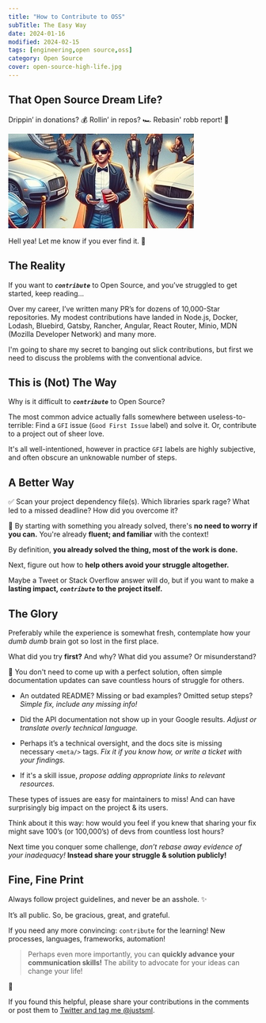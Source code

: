 ```yaml
---
title: "How to Contribute to OSS"
subTitle: The Easy Way
date: 2024-01-16
modified: 2024-02-15
tags: [engineering,open source,oss]
category: Open Source
cover: open-source-high-life.jpg
---
```


<!-- # How To: Contribute to Open Source -->

## That Open Source Dream Life?

Drippin’ in donations? 💰
Rollin’ in repos? 🏎️
Rebasin' robb report! 🤯

<img src="open-source-high-life-smaller.jpg" alt="OSS High Life" />

<br />

Hell yea! Let me know if you ever find it. 🤙

## The Reality

If you want to **_`contribute`_** to Open Source, and you’ve struggled to get started, keep reading...

Over my career, I’ve written many PR’s for dozens of 10,000-Star repositories. My modest contributions have landed in Node.js, Docker, Lodash, Bluebird, Gatsby, Rancher, Angular, React Router, Minio, MDN (Mozilla Developer Network) and many more.

I'm going to share my secret to banging out slick contributions, but first we need to discuss the problems with the conventional advice.

## This is (Not) The Way

Why is it difficult to **_`contribute`_** to Open Source?

The most common advice actually falls somewhere between useless-to-terrible: Find a `GFI` issue (`Good First Issue` label) and solve it. Or, contribute to a project out of sheer love.

It's all well-intentioned, however in practice `GFI` labels are highly subjective, and often obscure an unknowable number of steps.

## A Better Way

<!-- ❌ Don't look outward, look inward. -->

<!-- ❌ Searching GitHub Repo Issues pages for a `good first issue`. That's reasonable in scope. Also interesting. And hasn't been claimed by someone else. And isn't hiding impossible complexity.

👎 When Searching Repos, you may lack any context, and the issue may be too complex for you to easily solve. -->

✅ Scan your project dependency file(s). Which libraries spark rage? What led to a missed deadline? How did you overcome it?

💪 By starting with something you already solved, there's **no need to worry if you can.** You're already **fluent; and familiar** with the context!

<!-- The Struggle is the Way: Every project or library you’ve ever struggled with could become an "easy" contribution! -->

By definition, **you already solved the thing, most of the work is done.**

Next, figure out how to **help others avoid your struggle altogether.**

Maybe a Tweet or Stack Overflow answer will do, but if you want to make a **lasting impact, _`contribute`_ to the project itself.**

<!-- However, if you want the glory that lives forever: help others avoid your struggle in the first place. -->

## The Glory

Preferably while the experience is somewhat fresh, contemplate how your _dumb dumb_ brain got so lost in the first place.

What did you try **first?** And why? What did you assume? Or misunderstand?

💪 You don't need to come up with a perfect solution, often simple documentation updates can save countless hours of struggle for others.

- An outdated README? Missing or bad examples? Omitted setup steps? _Simple fix, include any missing info!_

- Did the API documentation not show up in your Google results. _Adjust or translate overly technical language._

- Perhaps it’s a technical oversight, and the docs site is missing necessary `<meta/>` tags. _Fix it if you know how, or write a ticket with your findings._

- If it's a skill issue, _propose adding appropriate links to relevant resources._

These types of issues are easy for maintainers to miss! And can have surprisingly big impact on the project & its users.

Think about it this way: how would you feel if you knew that sharing your fix might save 100’s (or 100,000’s) of devs from countless lost hours?

Next time you conquer some challenge, _don’t rebase away evidence of your inadequacy!_
**Instead share your struggle & solution publicly!**

## Fine, Fine Print

Always follow project guidelines, and never be an asshole. ✨

It’s all public. So, be gracious, great, and grateful.

If you need any more convincing: `contribute` for the learning! New processes, languages, frameworks, automation!

> Perhaps even more importantly, you can **quickly advance your communication skills!** The ability to advocate for your ideas can change your life!

🚀

If you found this helpful, please share your contributions in the comments or post them to [Twitter and tag me @justsml](https://twitter.com/justsml).

<!--
<img
  style="border-radius: 100%;"
  src="open-source-high-life.jpg"
  width="300"
  alt="OSS High Life" /> -->
